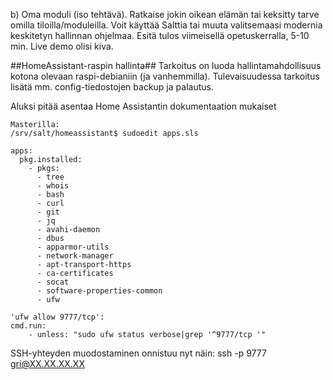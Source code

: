 b) Oma moduli (iso tehtävä). Ratkaise jokin oikean elämän tai keksitty tarve omilla tiloilla/moduleilla. Voit käyttää Salttia tai muuta valitsemaasi
modernia keskitetyn hallinnan ohjelmaa. Esitä tulos viimeisellä opetuskerralla, 5-10 min. Live demo olisi kiva.

##HomeAssistant-raspin hallinta##
Tarkoitus on luoda hallintamahdollisuus kotona olevaan raspi-debianiin (ja vanhemmilla). Tulevaisuudessa tarkoitus lisätä mm. config-tiedostojen backup ja palautus.

Aluksi pitää asentaa Home Assistantin dokumentaation mukaiset 

```
Masterilla:
/srv/salt/homeassistant$ sudoedit apps.sls

apps:
  pkg.installed:
    - pkgs:
      - tree
      - whois
      - bash 
      - curl
      - git 
      - jq 
      - avahi-daemon
      - dbus
      - apparmor-utils
      - network-manager
      - apt-transport-https
      - ca-certificates
      - socat
      - software-properties-common
      - ufw
      
'ufw allow 9777/tcp':
cmd.run:
    - unless: "sudo ufw status verbose|grep '^9777/tcp '"
```


SSH-yhteyden muodostaminen onnistuu nyt näin:
ssh -p 9777 gri@XX.XX.XX.XX



